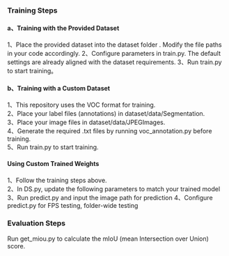 
### Training Steps
#### a、Training with the Provided Dataset
1、Place the provided dataset into the dataset folder . Modify the file paths in your code accordingly. 
2、Configure parameters in train.py. The default settings are already aligned with the dataset requirements. 
3、Run train.py to start training。  

#### b、Training with a Custom Dataset
1、This repository uses the VOC format for training.  
2、Place your label files (annotations) in dataset/data/Segmentation.    
3、Place your image files in dataset/data/JPEGImages.  
4、Generate the required .txt files by running voc_annotation.py before training.  
5、Run train.py to start training.
 


#### Using Custom Trained Weights
1、Follow the training steps above.    
2、In DS.py, update the following parameters to match your trained model
3、Run predict.py and input the image path for prediction
4、Configure predict.py for FPS testing, folder-wide testing
   

### Evaluation Steps
Run get_miou.py to calculate the mIoU (mean Intersection over Union) score.  

